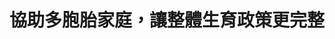 ---
id: "20"
lang: zh-tw
publish: "FALSE"
description: " 「請政府針對雙(多)胞胎家庭提出完整政策方案 」連署案"
selected: "FALSE"
blog_selected: "FALSE"
title: 協助多胞胎家庭，讓整體生育政策更完整
introduction:
  content: >-
    這幾年來，除了少子化問題外，雙（多）胞胎家庭的相關補助也是政府需要積極協助的議題，不論是懷孕、醫療、托育、就學，雙（多）胞胎家庭所面臨的風險都較一般家庭風險更高、也有諸多不便，因此，若是能就雙（多）胞胎家庭的每個階段規劃出完整、具有延續性的政策方案，並將這些內容整合印製為手冊。

    藉由這次會議廣泛的討論，教育部將會就雙（多）胞胎在使用公幼托資源時是否採共籤或列為優先收托對象之建議再行研議，各部會也會持續辦理未滿5歲之雙（多）胞胎幼兒貸款，並藉由資訊的整合，完備整體國家的少子女化政策。
  image: https://pdis.nat.gov.tw/assets/imgs/2fa91dea681fe49bd2b64d53a927b9a9e47badee.JPG
color: yellow
join:
  type: 提
  title: 請政府針對雙(多)胞胎家庭提出完整政策方案
  link: https://join.gov.tw/idea/detail/e072e742-8f8d-421a-a5cc-407cfbc27724
  image: https://cm.pdis.nat.gov.tw/images/post/1y4cYBR07jcc0YWlmPc4uKSMp7BD3cImy.jpg
layout: post
departments:
  - 衛福部
  - 國發會
embed:
  agenda_book:
    links:
      - " "
  mind_map:
    links:
      - https://miro.com/app/live-embed/o9J_k0QrkKo=/?moveToViewport=9390,-2231,2085,2951
  proposer_slide:
    links:
      - https://issuu.com/pdis.tw/docs/00________________
  ministry_slide:
    links:
      - https://issuu.com/pdis.tw/docs/01________________
      - https://issuu.com/pdis.tw/docs/03_______2-_________
      - https://issuu.com/pdis.tw/docs/04_______3-_________
      - https://issuu.com/pdis.tw/docs/05_______4-_________
      - https://issuu.com/pdis.tw/docs/07_______5-_________
  host_slide:
    links:
      - https://issuu.com/pdis.tw/docs/_______________
  transcript:
    links:
      - https://sayit.pdis.nat.gov.tw/2017-10-18-%E9%96%8B%E6%94%BE%E6%94%BF%E5%BA%9C%E8%81%AF%E7%B5%A1%E4%BA%BA%E7%AC%AC%E4%BA%8C%E5%8D%81%E6%AC%A1%E5%8D%94%E4%BD%9C%E6%9C%83%E8%AD%B0
blogs:
  - https://pdis.nat.gov.tw/zh-TW/blog/%E9%9B%99%E8%83%9E%E8%83%8E%E5%8D%94%E4%BD%9C%E6%9C%83%E8%AD%B0-%E8%AE%93%E6%94%BF%E5%BA%9C%E8%88%87%E6%B0%91%E7%9C%BE%E5%90%8C%E6%AD%A5%E8%B3%87%E8%A8%8A/
---